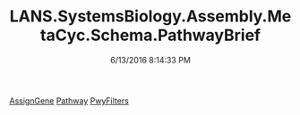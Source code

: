 ﻿---
title: LANS.SystemsBiology.Assembly.MetaCyc.Schema.PathwayBrief
date: 6/13/2016 8:14:33 PM
---

[AssignGene](T-LANS.SystemsBiology.Assembly.MetaCyc.Schema.PathwayBrief.AssignGene.html)
[Pathway](T-LANS.SystemsBiology.Assembly.MetaCyc.Schema.PathwayBrief.Pathway.html)
[PwyFilters](T-LANS.SystemsBiology.Assembly.MetaCyc.Schema.PathwayBrief.PwyFilters.html)
